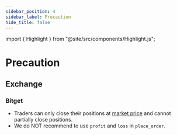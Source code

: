 ```yaml
---
sidebar_position: 4
sidebar_label: Precaution
hide_title: false
---
```


import { Highlight } from "@site/src/components/Highlight.js";

# Precaution

## Exchange

### Bitget

- Traders can only close their positions at [market price](https://www.bitget.com/en/support/articles/8605995455257-Bitget-s-One-Click-Copy-Trade-Instruction-for-Traders-to-Close-Positions) and cannot partially close positions.
- We do NOT recommend to use `profit` and `loss` in `place_order`.

